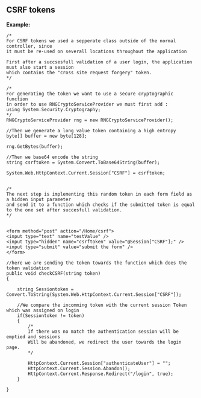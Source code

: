CSRF tokens
-------

**Example:**

	
    /*
    For CSRF tokens we used a sepperate class outside of the normal controller, since
    it must be re-used on severall locations throughout the application
    
	First after a succsesfull validation of a user login, the application must also start a session
	which contains the "cross site request forgery" token.
    */
    
	/*
	For generating the token we want to use a secure cryptographic function
	in order to use RNGCryptoServiceProvider we must first add :
	using System.Security.Cryptography;
	*/
	RNGCryptoServiceProvider rng = new RNGCryptoServiceProvider();

	//Then we generate a long value token containing a high entropy
	byte[] buffer = new byte[128];

	rng.GetBytes(buffer);

	//Then we base64 encode the string
	string csrftoken = System.Convert.ToBase64String(buffer);

	System.Web.HttpContext.Current.Session["CSRF"] = csrftoken; 


	/*
	The next step is implementing this random token in each form field as a hidden input parameter
	and send it to a function which checks if the submitted token is equal to the one set after succesfull validation.
	*/
	

	<form method="post" action="/Home/csrf">
    <input type="text" name="testValue" />
    <input type="hidden" name="csrftoken" value="@Session["CSRF"];" />
    <input type="submit" value="submit the form" />
    </form>
	
	//here we are sending the token towards the function which does the token validation    
	public void checkCSRF(string token)
	{
	
		string Sessiontoken = Convert.ToString(System.Web.HttpContext.Current.Session["CSRF"]);
	
		//We compare the incomming token with the current session Token which was assigned on login
		if(Sessiontoken != token)
		{	
			/*
			If there was no match the authentication session will be emptied and sessions
			Will be abandoned, we redirect the user towards the login page.
			*/
		
			HttpContext.Current.Session["authenticateUser"] = "";
			HttpContext.Current.Session.Abandon();
			HttpContext.Current.Response.Redirect("/login", true);            
		}           
	
	}     
	


	